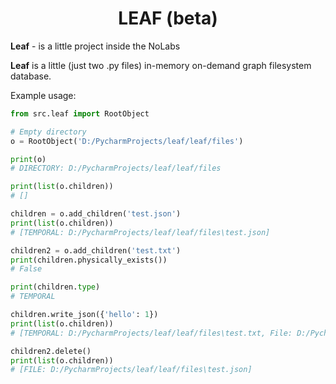 <h1 align="center">LEAF (beta)</h1>

<b>Leaf</b> - is a little project inside the NoLabs

<b>Leaf</b> is a little (just two .py files) in-memory on-demand graph filesystem database.

Example usage:

```python
from src.leaf import RootObject

# Empty directory
o = RootObject('D:/PycharmProjects/leaf/leaf/files')

print(o)
# DIRECTORY: D:/PycharmProjects/leaf/leaf/files

print(list(o.children))
# []

children = o.add_children('test.json')
print(list(o.children))
# [TEMPORAL: D:/PycharmProjects/leaf/leaf/files\test.json]

children2 = o.add_children('test.txt')
print(children.physically_exists())
# False

print(children.type)
# TEMPORAL

children.write_json({'hello': 1})
print(list(o.children))
# [TEMPORAL: D:/PycharmProjects/leaf/leaf/files\test.txt, File: D:/PycharmProjects/leaf/leaf/files\test.json]

children2.delete()
print(list(o.children))
# [FILE: D:/PycharmProjects/leaf/leaf/files\test.json]
```